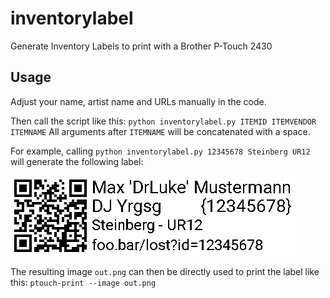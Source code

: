# inventorylabel
Generate Inventory Labels to print with a Brother P-Touch 2430

## Usage
Adjust your name, artist name and URLs manually in the code.

Then call the script like this:
`python inventorylabel.py ITEMID ITEMVENDOR ITEMNAME`
All arguments after `ITEMNAME` will be concatenated with a space.

For example, calling `python inventorylabel.py 12345678 Steinberg UR12` will generate the following label:

![Example Output](example.png)

The resulting image `out.png` can then be directly used to print the label like this: `ptouch-print --image out.png`